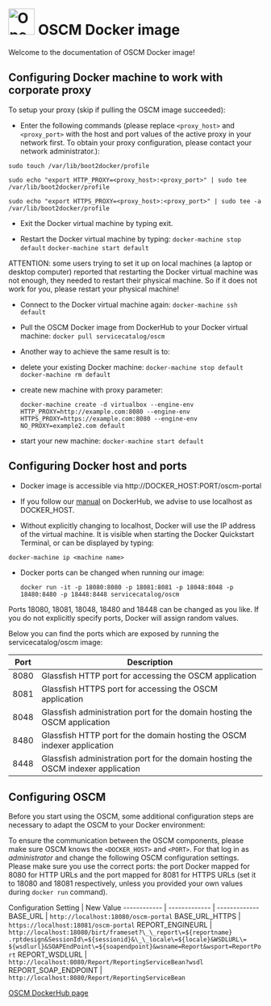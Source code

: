 <p align="center"><h1><img height="52" src="https://avatars0.githubusercontent.com/u/14330878" alt="Open Service Catalog Manager"/>&nbsp;OSCM Docker image</h1></p> 

Welcome to the documentation of OSCM Docker image!

## Configuring Docker machine to work with corporate proxy
To setup your proxy (skip if pulling the OSCM image succeeded):

* Enter the following commands (please replace `<proxy_host>` and `<proxy_port>` with the host and port values of the active proxy in your network first. To obtain your proxy configuration, please contact your network administrator.):

`sudo touch /var/lib/boot2docker/profile`

`sudo echo "export HTTP_PROXY=<proxy_host>:<proxy_port>" | sudo tee /var/lib/boot2docker/profile`

`sudo echo "export HTTPS_PROXY=<proxy_host>:<proxy_port>" | sudo tee -a /var/lib/boot2docker/profile`

* Exit the Docker virtual machine by typing exit.

* Restart the Docker virtual machine by typing:
`docker-machine stop default`
`docker-machine start default`

ATTENTION: some users trying to set it up on local machines (a laptop or desktop computer) reported that restarting the Docker virtual machine was not enough, they needed to restart their physical machine. So if it does not work for you, please restart your physical machine!

* Connect to the Docker virtual machine again:
`docker-machine ssh default`

* Pull the OSCM Docker image from DockerHub to your Docker virtual machine:
`docker pull servicecatalog/oscm`

* Another way to achieve the same result is to: 
 - delete your existing Docker machine:
	`docker-machine stop default`
	`docker-machine rm default`
 - create new machine with proxy parameter:
 
	`docker-machine create -d virtualbox --engine-env HTTP_PROXY=http://example.com:8080 --engine-env HTTPS_PROXY=https://example.com:8080 --engine-env NO_PROXY=example2.com default`
 - start your new machine:
	`docker-machine start default`

## Configuring Docker host and ports

* Docker image is accessible via http://DOCKER_HOST:PORT/oscm-portal

* If you follow our [manual](https://hub.docker.com/r/servicecatalog/oscm/) on DockerHub, we advise to use localhost as DOCKER_HOST.

* Without explicitly changing to localhost, Docker will use the IP address of the virtual machine. 
It is visible when starting the Docker Quickstart Terminal, or can be displayed by typing:

`docker-machine ip <machine name>`
  
* Docker ports can be changed when running our image:

	`docker run -it -p 18080:8080 -p 18081:8081 -p 18048:8048 -p 18480:8480 -p 18448:8448 servicecatalog/oscm`
	
Ports 18080, 18081, 18048, 18480 and 18448 can be changed as you like. If you do not explicitly specify ports, Docker will assign random values.
	
Below you can find the ports which are exposed by running the servicecatalog/oscm image:

Port | Description
------------ | -------------
8080 | Glassfish HTTP port for accessing the OSCM application 
8081 | Glassfish HTTPS port for accessing the OSCM application 
8048 | Glassfish administration port for the domain hosting the OSCM application 
8480 | Glassfish HTTP port for the domain hosting the OSCM indexer application 
8448 | Glassfish administration port for the domain hosting the OSCM indexer application

## Configuring OSCM
Before you start using the OSCM, some additional configuration steps are necessary to adapt the OSCM to your Docker environment:

To ensure the communication between the OSCM components, please make sure OSCM knows the `<DOCKER_HOST>` and `<PORT>`. For that log in as *administrator* and change the following OSCM configuration settings. Please make sure you use the correct ports: the port Docker mapped for 8080 for HTTP URLs and the port mapped for 8081 for HTTPS URLs (set it to 18080 and 18081 respectively, unless you provided your own values during `docker run` command).

Configuration Setting |  New Value
------------ | ------------- | -------------
BASE_URL | `http://localhost:18080/oscm-portal`
BASE_URL_HTTPS | `https://localhost:18081/oscm-portal`
REPORT_ENGINEURL | `http://localhost:18080/birt/frameset?\_\_report\=${reportname}`<br>`.rptdesign&SessionId\=${sessionid}&\_\_locale\=${locale}&WSDLURL\=`<br>`${wsdlurl}&SOAPEndPoint\=${soapendpoint}&wsname=Report&wsport=ReportPort`
REPORT_WSDLURL | `http://localhost:8080/Report/ReportingServiceBean?wsdl`
REPORT_SOAP_ENDPOINT | `http://localhost:8080/Report/ReportingServiceBean`

[OSCM DockerHub page](https://hub.docker.com/r/servicecatalog/oscm/)